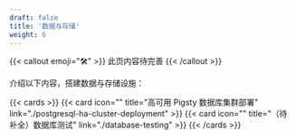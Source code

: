 ```yaml
---
draft: false
title: '数据与存储'
weight: 6
---
```


{{< callout emoji="🛠" >}}
  此页内容待完善
{{< /callout >}}

介绍以下内容，搭建数据与存储设施：

{{< cards >}}
  {{< card icon="" title="高可用 Pigsty 数据库集群部署" link="./postgresql-ha-cluster-deployment" >}}
  {{< card icon="" title="（待补全）数据库测试" link="./database-testing" >}}
{{< /cards >}}
